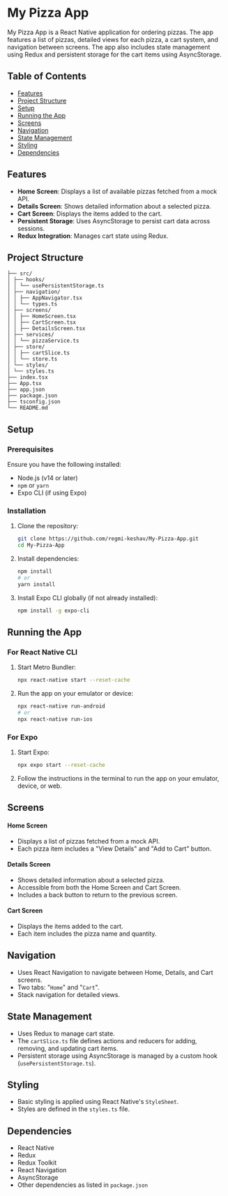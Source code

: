 # My Pizza App

My Pizza App is a React Native application for ordering pizzas. The app features a list of pizzas, detailed views for each pizza, a cart system, and navigation between screens. The app also includes state management using Redux and persistent storage for the cart items using AsyncStorage.

## Table of Contents

- [Features](#features)
- [Project Structure](#project-structure)
- [Setup](#setup)
- [Running the App](#running-the-app)
- [Screens](#screens)
- [Navigation](#navigation)
- [State Management](#state-management)
- [Styling](#styling)
- [Dependencies](#dependencies)

## Features

- **Home Screen**: Displays a list of available pizzas fetched from a mock API.
- **Details Screen**: Shows detailed information about a selected pizza.
- **Cart Screen**: Displays the items added to the cart.
- **Persistent Storage**: Uses AsyncStorage to persist cart data across sessions.
- **Redux Integration**: Manages cart state using Redux.

## Project Structure

```
├── src/
│ ├── hooks/
│ │ └── usePersistentStorage.ts
│ ├── navigation/
│ │ ├── AppNavigator.tsx
│ │ └── types.ts
│ ├── screens/
│ │ ├── HomeScreen.tsx
│ │ ├── CartScreen.tsx
│ │ ├── DetailsScreen.tsx
│ ├── services/
│ │ └── pizzaService.ts
│ ├── store/
│ │ ├── cartSlice.ts
│ │ └── store.ts
│ └── styles/
│ └── styles.ts
├── index.tsx
├── App.tsx
├── app.json
├── package.json
├── tsconfig.json
└── README.md
```

## Setup

### Prerequisites

Ensure you have the following installed:

- Node.js (v14 or later)
- `npm` or `yarn`
- Expo CLI (if using Expo)

### Installation

1. Clone the repository:
   ```sh
   git clone https://github.com/regmi-keshav/My-Pizza-App.git
   cd My-Pizza-App
   ```
2. Install dependencies:
   ```sh
   npm install
   # or
   yarn install
   ```
3. Install Expo CLI globally (if not already installed):
   ```sh
   npm install -g expo-cli
   ```

## Running the App

### For React Native CLI

1. Start Metro Bundler:
   ```sh
   npx react-native start --reset-cache
   ```
2. Run the app on your emulator or device:
   ```sh
   npx react-native run-android
   # or
   npx react-native run-ios
   ```

### For Expo

1. Start Expo:
   ```sh
   npx expo start --reset-cache
   ```
2. Follow the instructions in the terminal to run the app on your emulator, device, or web.

## Screens

#### Home Screen

- Displays a list of pizzas fetched from a mock API.
- Each pizza item includes a "View Details" and "Add to Cart" button.

#### Details Screen

- Shows detailed information about a selected pizza.
- Accessible from both the Home Screen and Cart Screen.
- Includes a back button to return to the previous screen.

#### Cart Screen

- Displays the items added to the cart.
- Each item includes the pizza name and quantity.

## Navigation

- Uses React Navigation to navigate between Home, Details, and Cart screens.
- Two tabs: "`Home`" and "`Cart`".
- Stack navigation for detailed views.

## State Management

- Uses Redux to manage cart state.
- The `cartSlice.ts` file defines actions and reducers for adding, removing, and updating cart items.
- Persistent storage using AsyncStorage is managed by a custom hook (`usePersistentStorage.ts`).

## Styling

- Basic styling is applied using React Native's `StyleSheet`.
- Styles are defined in the `styles.ts` file.

## Dependencies

- React Native
- Redux
- Redux Toolkit
- React Navigation
- AsyncStorage
- Other dependencies as listed in `package.json`
